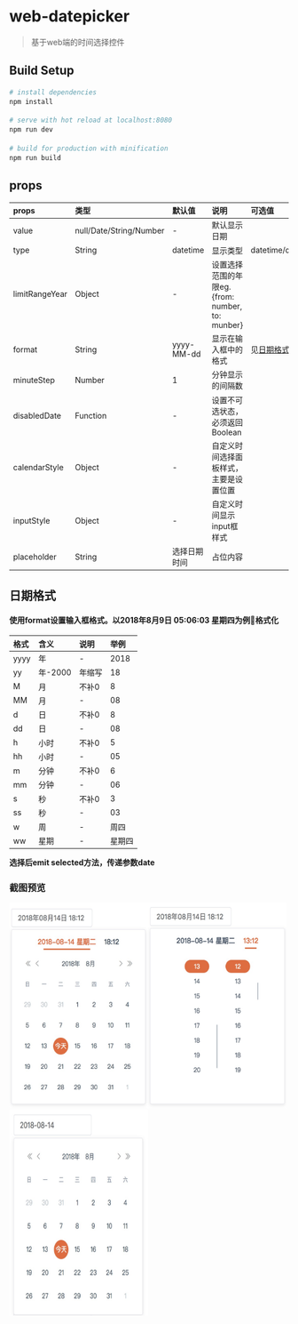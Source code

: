 # web-datepicker

> 基于web端的时间选择控件

## Build Setup

``` bash
# install dependencies
npm install

# serve with hot reload at localhost:8080
npm run dev

# build for production with minification
npm run build
```

## props
|props|类型|默认值|说明|可选值|
|:---|:---|:---|:---|:---|
|value|null/Date/String/Number|-|默认显示日期
|type|String|datetime|显示类型|datetime/date
|limitRangeYear|Object|-|设置选择范围的年限eg.{from: number, to: munber}|
|format|String|yyyy-MM-dd|显示在输入框中的格式|见[日期格式](#日期格式)
|minuteStep|Number|1|分钟显示的间隔数
|disabledDate|Function|-|设置不可选状态，必须返回Boolean
|calendarStyle|Object|-|自定义时间选择面板样式，主要是设置位置
|inputStyle|Object|-|自定义时间显示input框样式
|placeholder|String|选择日期时间|占位内容

## 日期格式
#### 使用format设置输入框格式。以2018年8月9日 05:06:03 星期四为例格式化
|格式|含义|说明|举例
|:--|:--|:--|:--|
yyyy|年|-|2018
yy|年-2000|年缩写|18
M|月|不补0|8
MM|月|-|08
d|日|不补0|8
dd|日|-|08
h|小时|不补0|5
hh|小时|-|05
m|分钟|不补0|6
mm|分钟|-|06
s|秒|不补0|3
ss|秒|-|03
w|周|-|周四
ww|星期|-|星期四


**选择后emit selected方法，传递参数date**

### 截图预览
<img width="250px" height="370px" src="https://github.com/prebra/web-datepicker/blob/master/src/assets/review1.png"><img width="250px" height="370px" src="https://github.com/prebra/web-datepicker/blob/master/src/assets/review3.png"><img width="250px" height="370px" src="https://github.com/prebra/web-datepicker/blob/master/src/assets/review2.png">
